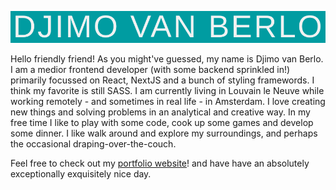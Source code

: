<p align="center">
  <img src="https://github.com/Djimovanberlo/Djimovanberlo/blob/main/Djimovanberlo.png">
</p>

Hello friendly friend! As you might've guessed, my name is Djimo van Berlo. I am a medior frontend developer (with some backend sprinkled in!) primarily focussed on React, NextJS and a bunch of styling framewords. I think my favorite is still SASS. I am currently living in Louvain le Neuve while working remotely - and sometimes in real life - in Amsterdam. I love creating new things and solving problems in an analytical and creative way. In my free time I like to play with some code, cook up some games and develop some dinner. I like walk around and explore my surroundings, and perhaps the occasional draping-over-the-couch.

Feel free to check out my [portfolio website](https://djimovanberlo.vercel.app/)! and have have an absolutely exceptionally exquisitely nice day.

